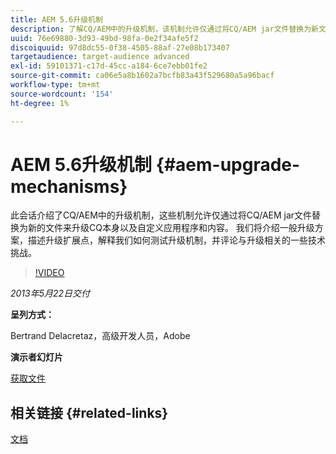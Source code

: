 ```yaml
---
title: AEM 5.6升级机制
description: 了解CQ/AEM中的升级机制，该机制允许仅通过将CQ/AEM jar文件替换为新文件来升级CQ本身以及自定义应用程序和内容。 我们将介绍一般升级方案，描述升级扩展点，解释我们如何测试升级机制，并评论与升级相关的一些技术挑战。
uuid: 76e69880-3d93-49bd-98fa-0e2f34afe5f2
discoiquuid: 97d8dc55-0f38-4505-88af-27e08b173407
targetaudience: target-audience advanced
exl-id: 59101371-c17d-45cc-a184-6ce7ebb01fe2
source-git-commit: ca06e5a8b1602a7bcfb83a43f529680a5a96bacf
workflow-type: tm+mt
source-wordcount: '154'
ht-degree: 1%

---
```


# AEM 5.6升级机制 {#aem-upgrade-mechanisms}

此会话介绍了CQ/AEM中的升级机制，这些机制允许仅通过将CQ/AEM jar文件替换为新的文件来升级CQ本身以及自定义应用程序和内容。 我们将介绍一般升级方案，描述升级扩展点，解释我们如何测试升级机制，并评论与升级相关的一些技术挑战。

>[!VIDEO](https://video.tv.adobe.com/v/19576/?quality=9)

*2013年5月22日交付*

**呈列方式：**

Bertrand Delacretaz，高级开发人员，Adobe

**演示者幻灯片**

[获取文件](assets/cqgems-bdelacretaz-cq-upgrades-2013-05-22.pdf)

## 相关链接 {#related-links}

[文档](http://docs.adobe.com/docs/en/cq/current/deploying/upgrading.html)

<!--
[Get back to the Overview](https://helpx.adobe.com/experience-manager/kt/eseminars/gems/aem-index.html)
-->
